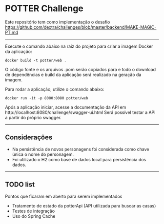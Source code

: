 # POTTER Challenge

Este repositório tem como implementação o desafio https://github.com/dextra/challenges/blob/master/backend/MAKE-MAGIC-PT.md

---

Execute o comando abaixo na raiz do projeto para criar a imagem Docker da aplicação:
```
docker build -t potter/web .
```
O código fonte e os arquivos .pom serão copiados para e todo o download de dependências e build da aplicação será realizado na geração da imagem.

Para rodar a aplicação, utilize o comando abaixo:
```
docker run -it -p 8080:8080 potter/web
```

Após a aplicação iniciar, acesse a documentação da API em http://localhost:8080/challenge/swagger-ui.html
Será possível testar a API a partir do próprio swagger.

---

## Considerações

- Na persistência de novos personagens foi considerada como chave única o nome do personagem.
- Foi utilizado o H2 como base de dados local para persistência dos dados.

---

## TODO list

Pontos que ficaram em aberto para serem implementados

- Tratamento de estado da potterApi (API utilizada para buscar as casas)
- Testes de integração
- Uso do Spring Cache